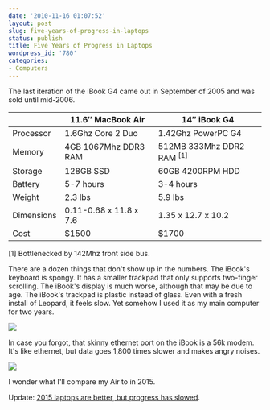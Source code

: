 ```yaml
---
date: '2010-11-16 01:07:52'
layout: post
slug: five-years-of-progress-in-laptops
status: publish
title: Five Years of Progress in Laptops
wordpress_id: '780'
categories:
- Computers
---
```


The last iteration of the iBook G4 came out in September of 2005 and was sold until mid-2006. 

<table>
  <thead>
    <th></th>
    <th>11.6″ MacBook Air</th>
    <th>14″ iBook G4</th>
  </thead>
  <tbody>
    <tr>
      <td>Processor</td>
      <td>1.6Ghz Core 2 Duo</td>
      <td>1.42Ghz PowerPC G4</td>
    </tr>
    <tr>
      <td>Memory</td>
      <td>4GB 1067Mhz DDR3 RAM</td>
      <td>512MB 333Mhz DDR2 RAM <sup>[1]</sup></td>
    </tr>
    <tr>
      <td>Storage</td>
      <td>128GB SSD</td>
      <td>60GB 4200RPM HDD</td>
    </tr>
    <tr>
      <td>Battery</td>
      <td>5-7 hours</td>
      <td>3-4 hours</td>
    </tr>
    <tr>
      <td>Weight</td>
      <td>2.3 lbs</td>
      <td>5.9 lbs</td>
    </tr>
    <tr>
      <td>Dimensions</td>
      <td>0.11-0.68 x 11.8 x 7.6</td>
      <td>1.35 x 12.7 x 10.2</td>
    </tr>
    <tr>
      <td>Cost</td>
      <td>$1500</td>
      <td>$1700</td>
    </tr>
  </tbody>
</table>


\[1\] Bottlenecked by 142Mhz front side bus.

There are a dozen things that don't show up in the numbers. The iBook's keyboard is spongy. It has a smaller trackpad that only supports two-finger scrolling. The iBook's display is much worse, although that may be due to age. The iBook's trackpad is plastic instead of glass. Even with a fresh install of Leopard, it feels slow. Yet somehow I used it as my main computer for two years.

[![](/images/air_ibook2-500x332.jpg)](/images/air_ibook2.jpg)

In case you forgot, that skinny ethernet port on the iBook is a 56k modem. It's like ethernet, but data goes 1,800 times slower and makes angry noises.

[![](/images/air_ibook-500x250.jpg)](/images/air_ibook.jpg)

I wonder what I'll compare my Air to in 2015.

Update: <a href="{% post_url 2015-01-03-ten-years-of-progress-in-laptops %}">2015 laptops are better, but progress has slowed</a>.
